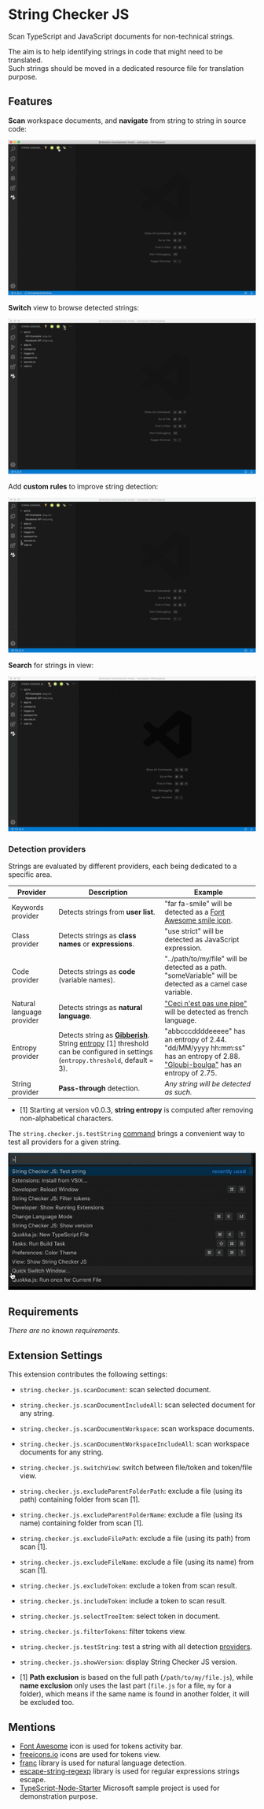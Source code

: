 # String Checker JS

Scan TypeScript and JavaScript documents for non-technical strings.

The aim is to help identifying strings in code that might need to be translated.  
Such strings should be moved in a dedicated resource file for translation purpose.

## Features

**Scan** workspace documents, and **navigate** from string to string in source code:

![demo-scan-workspace](https://raw.githubusercontent.com/michelcaradec/string-checker-js/master/readme_assets/demo-scan-workspace.gif)

**Switch** view to browse detected strings:

![demo-switch-view](https://raw.githubusercontent.com/michelcaradec/string-checker-js/master/readme_assets/demo-switch-view.gif)

Add **custom rules** to improve string detection:

![demo-exclude-token](https://raw.githubusercontent.com/michelcaradec/string-checker-js/master/readme_assets/demo-exclude-token.gif)

**Search** for strings in view:

![demo-filter](https://raw.githubusercontent.com/michelcaradec/string-checker-js/master/readme_assets/demo-filter.gif)

### Detection providers

Strings are evaluated by different providers, each being dedicated to a specific area.

| Provider | Description | Example |
|---|---|---|
| Keywords provider | Detects strings from **user list**. | "far fa-smile" will be detected as a [Font Awesome smile icon](https://fontawesome.com/icons/smile?style=regular). |
| Class provider | Detects strings as **class names** or **expressions**. | "use strict" will be detected as JavaScript expression. |
| Code provider | Detects strings as **code** (variable names). | "../path/to/my/file" will be detected as a path.<br>"someVariable" will be detected as a camel case variable. |
| Natural language provider | Detects strings as **natural language**. | ["Ceci n'est pas une pipe"](https://en.wikipedia.org/wiki/Ren%C3%A9_Magritte) will be detected as french language. |
| Entropy provider | Detects string as **[Gibberish](https://en.wikipedia.org/wiki/Gibberish)**.<br>String [entropy](https://en.wikipedia.org/wiki/Entropy_(information_theory)) [1] threshold can be configured in settings (`entropy.threshold`, default = 3). | "abbcccddddeeeee" has an entropy of 2.44.<br>"dd/MM/yyyy hh:mm:ss" has an entropy of 2.88.<br>["Gloubi-boulga"](https://fr.wikipedia.org/wiki/Gloubi-boulga) has an entropy of 2.75. |
| String provider | **Pass-through** detection. | *Any string will be detected as such.* |

- [1] Starting at version v0.0.3, **string entropy** is computed after removing non-alphabetical characters.

The `string.checker.js.testString` [command](#extension-settings) brings a convenient way to test all providers for a given string.

![demo-test-string](https://raw.githubusercontent.com/michelcaradec/string-checker-js/master/readme_assets/demo-test-string.gif)

## Requirements

*There are no known requirements.*

## Extension Settings

This extension contributes the following settings:

- `string.checker.js.scanDocument`: scan selected document.
- `string.checker.js.scanDocumentIncludeAll`: scan selected document for any string.
- `string.checker.js.scanDocumentWorkspace`: scan workspace documents.
- `string.checker.js.scanDocumentWorkspaceIncludeAll`: scan workspace documents for any string.
- `string.checker.js.switchView`: switch between file/token and token/file view.
- `string.checker.js.excludeParentFolderPath`: exclude a file (using its path) containing folder from scan [1].
- `string.checker.js.excludeParentFolderName`: exclude a file (using its name) containing folder from scan [1].
- `string.checker.js.excludeFilePath`: exclude a file (using its path) from scan [1].
- `string.checker.js.excludeFileName`: exclude a file (using its name) from scan [1].
- `string.checker.js.excludeToken`: exclude a token from scan result.
- `string.checker.js.includeToken`: include a token to scan result.
- `string.checker.js.selectTreeItem`: select token in document.
- `string.checker.js.filterTokens`: filter tokens view.
- `string.checker.js.testString`: test a string with all detection [providers](#detection-providers).
- `string.checker.js.showVersion`: display String Checker JS version.

- [1] **Path exclusion** is based on the full path (`/path/to/my/file.js`), while **name exclusion** only uses the last part (`file.js` for a file, `my` for a folder), which means if the same name is found in another folder, it will be excluded too.

## Mentions

- [Font Awesome](https://fontawesome.com/icons/) icon is used for tokens activity bar.
- [freeicons.io](https://www.freeicons.io/) icons are used for tokens view.
- [franc](https://github.com/wooorm/franc) library is used for natural language detection.
- [escape-string-regexp](https://github.com/sindresorhus/escape-string-regexp) library is used for regular expressions strings escape.
- [TypeScript-Node-Starter](https://github.com/Microsoft/TypeScript-Node-Starter) Microsoft sample project is used for demonstration purpose.
